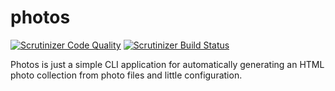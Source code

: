 # photos
[![Scrutinizer Code Quality](https://img.shields.io/scrutinizer/g/qrz-io/photos.svg?style=flat-square)](https://scrutinizer-ci.com/g/qrz-io/onedayadmin/)
[![Scrutinizer Build Status](https://img.shields.io/scrutinizer/build/g/qrz-io/photos.svg?style=flat-square)](https://scrutinizer-ci.com/g/qrz-io/onedayadmin/)

Photos is just a simple CLI application for automatically generating an HTML photo collection from photo files and little configuration.
